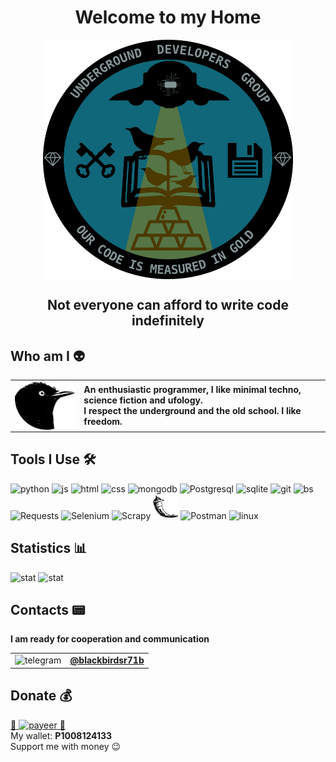 <h1 align="center">Welcome to my Home</h1>

<div align="center">
  <img align="middle" src="/img/logoudggolds.png" alt="logo" width="400"/>
</div>

<h2 align="center">Not everyone can afford to write code indefinitely</h2>

## Who am I 👽
<table>
	<tbody>
		<tr>
			<td>
                <img align="middle" src="/img/bbavatar00.png" alt="avatar one" width="150"/>
            </td>
			<td>
                <b>An enthusiastic programmer, I like minimal techno, science fiction and ufology.</b><br>
                <b>I respect the underground and the old school. I like freedom.</b>
            </td>
		</tr>
	</tbody>
</table>


## Tools I Use 🛠

<div align="left">
  <img src="/img/python-original.svg" alt="python" width="40" height="40" />
  <img src="/img/javascript-original.svg" alt="js" width="40" height="40" />
  <img src="/img/html5-original.svg" alt="html" width="40" height="40" />
  <img src="/img/css3-original.svg" alt="css" width="40" height="40" />
  <img src="/img/mongodb-original.svg" alt="mongodb" width="40" height="40" />
  <img src="/img/Postgresql_elephant.svg" alt="Postgresql" width="40" height="40" />
  <img src="/img/sqlite.svg" alt="sqlite" width="40" height="40" />
  <img src="/img/git-original-wordmark.svg" alt="git" width="40" height="40" />
  <img src="/img/bs.png" alt="bs" width="80" height="40" />
  <img src="/img/Requests_Python_Logo.png" alt="Requests" width="40" height="40" />
  <img src="/img/selenium.png" alt="Selenium" width="40" height="40" />
  <img src="/img/scrapylogo.png" alt="Scrapy" width="80" height="40" />
  <img src="/img/flask.png" alt="Flask" width="40" height="40" />
  <img src="/img/postman.png" alt="Postman" width="40" height="40" />
  <img src="/img/linux-original.svg" alt="linux" width="40" height="40" />
<div>

## Statistics 📊

<div align="left">
  <img src="https://github-readme-stats.vercel.app/api/top-langs/?username=Evgeny-TechnoNinja&layout=compact" alt="stat"/>
  <img src="https://github-readme-stats.vercel.app/api?username=Evgeny-TechnoNinja&show_icons=true&theme=graywhite&line_height=20" alt="stat"/>
</div>


## Contacts 📟
<div>
  <b>I am ready for cooperation and communication</b>
</div>

<table>
  <tr>
    <td><img src="/img/Telegram_logo.svg" alt="telegram" width="30" height="30" /></td>
    <td><b><a href="https://t.me/blackbirdsr71b">@blackbirdsr71b</a></b></td>
  </tr>
</table>


## Donate 💰 

<div>
  <a href="https://payeer.com/"><span>💸</span> <img src="/img/payeer.svg" alt="payeer" width="80" /> <span>💸</span></a>
</div>
<div>
  <span>My wallet:</span> <b>P1008124133</b> 
</div>
<div><span>Support me with money 😉</span></div>